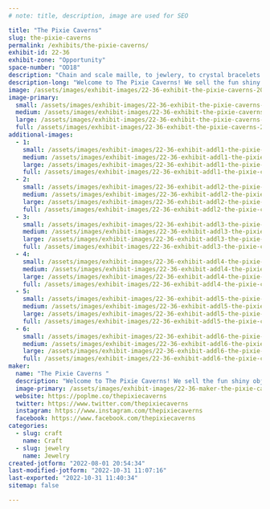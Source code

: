 ```yaml
---
# note: title, description, image are used for SEO

title: "The Pixie Caverns"
slug: the-pixie-caverns
permalink: /exhibits/the-pixie-caverns/
exhibit-id: 22-36
exhibit-zone: "Opportunity"
space-number: "OD18"
description: "Chain and scale maille, to jewlery, to crystal bracelets and even potions!"
description-long: "Welcome to The Pixie Caverns! We sell the fun shiny objects! From Chain and scale maille, to jewlery, to crystal bracelets and even potions!"
image: /assets/images/exhibit-images/22-36-exhibit-the-pixie-caverns-20220827-094801-large.jpg
image-primary: 
  small: /assets/images/exhibit-images/22-36-exhibit-the-pixie-caverns-20220827-094801-small.jpg
  medium: /assets/images/exhibit-images/22-36-exhibit-the-pixie-caverns-20220827-094801-medium.jpg
  large: /assets/images/exhibit-images/22-36-exhibit-the-pixie-caverns-20220827-094801-large.jpg
  full: /assets/images/exhibit-images/22-36-exhibit-the-pixie-caverns-20220827-094801-full.jpg
additional-images: 
  - 1:
    small: /assets/images/exhibit-images/22-36-exhibit-addl1-the-pixie-caverns-20220827-094501-small.jpg
    medium: /assets/images/exhibit-images/22-36-exhibit-addl1-the-pixie-caverns-20220827-094501-medium.jpg
    large: /assets/images/exhibit-images/22-36-exhibit-addl1-the-pixie-caverns-20220827-094501-large.jpg
    full: /assets/images/exhibit-images/22-36-exhibit-addl1-the-pixie-caverns-20220827-094501-full.jpg
  - 2:
    small: /assets/images/exhibit-images/22-36-exhibit-addl2-the-pixie-caverns-20220827-094505-small.jpg
    medium: /assets/images/exhibit-images/22-36-exhibit-addl2-the-pixie-caverns-20220827-094505-medium.jpg
    large: /assets/images/exhibit-images/22-36-exhibit-addl2-the-pixie-caverns-20220827-094505-large.jpg
    full: /assets/images/exhibit-images/22-36-exhibit-addl2-the-pixie-caverns-20220827-094505-full.jpg
  - 3:
    small: /assets/images/exhibit-images/22-36-exhibit-addl3-the-pixie-caverns-20220827-094512-small.jpg
    medium: /assets/images/exhibit-images/22-36-exhibit-addl3-the-pixie-caverns-20220827-094512-medium.jpg
    large: /assets/images/exhibit-images/22-36-exhibit-addl3-the-pixie-caverns-20220827-094512-large.jpg
    full: /assets/images/exhibit-images/22-36-exhibit-addl3-the-pixie-caverns-20220827-094512-full.jpg
  - 4:
    small: /assets/images/exhibit-images/22-36-exhibit-addl4-the-pixie-caverns-20220827-094524-small.jpg
    medium: /assets/images/exhibit-images/22-36-exhibit-addl4-the-pixie-caverns-20220827-094524-medium.jpg
    large: /assets/images/exhibit-images/22-36-exhibit-addl4-the-pixie-caverns-20220827-094524-large.jpg
    full: /assets/images/exhibit-images/22-36-exhibit-addl4-the-pixie-caverns-20220827-094524-full.jpg
  - 5:
    small: /assets/images/exhibit-images/22-36-exhibit-addl5-the-pixie-caverns-20220827-094534-small.jpg
    medium: /assets/images/exhibit-images/22-36-exhibit-addl5-the-pixie-caverns-20220827-094534-medium.jpg
    large: /assets/images/exhibit-images/22-36-exhibit-addl5-the-pixie-caverns-20220827-094534-large.jpg
    full: /assets/images/exhibit-images/22-36-exhibit-addl5-the-pixie-caverns-20220827-094534-full.jpg
  - 6:
    small: /assets/images/exhibit-images/22-36-exhibit-addl6-the-pixie-caverns-20220827-094542-small.jpg
    medium: /assets/images/exhibit-images/22-36-exhibit-addl6-the-pixie-caverns-20220827-094542-medium.jpg
    large: /assets/images/exhibit-images/22-36-exhibit-addl6-the-pixie-caverns-20220827-094542-large.jpg
    full: /assets/images/exhibit-images/22-36-exhibit-addl6-the-pixie-caverns-20220827-094542-full.jpg
maker: 
  name: "The Pixie Caverns "
  description: "Welcome to The Pixie Caverns! We sell the fun shiny objects! From Chain and scale maille, to jewlery, to crystal bracelets and even potions!"
  image-primary: /assets/images/exhibit-images/22-36-maker-the-pixie-caverns-20220720-073054-medium.jpg
  website: https://poplme.co/thepixiecaverns
  twitter: https://www.twitter.com/thepixiecaverns
  instagram: https://www.instagram.com/thepixiecaverns
  facebook: https://www.facebook.com/thepixiecaverns
categories: 
  - slug: craft
    name: Craft
  - slug: jewelry
    name: Jewelry
created-jotform: "2022-08-01 20:54:34"
last-modified-jotform: "2022-10-31 11:07:16"
last-exported: "2022-10-31 11:40:34"
sitemap: false

---
```

